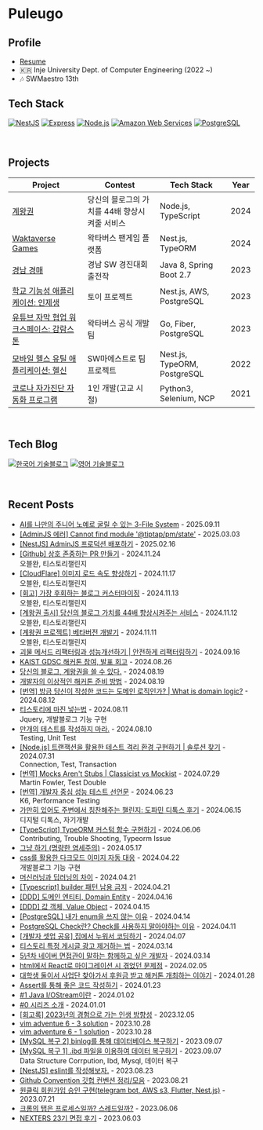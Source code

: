 # Puleugo

## Profile

- [Resume](https://www.rallit.com/resumes/64949@puleugo/%EC%9E%84%EC%B1%84%EC%84%B1)
- 🇰🇷 Inje University Dept. of Computer Engineering  (2022 ~)
- 🎶 SWMaestro 13th

## Tech Stack
[![NestJS](https://img.shields.io/badge/NestJS-E0234E?style=for-the-badge&logo=nestjs&logoColor=white)](https://nestjs.com/)
[![Express](https://img.shields.io/badge/Express%20js-000000?style=for-the-badge&logo=express&logoColor=white)](https://www.express.com/)
[![Node.js](https://img.shields.io/badge/Node.js-43853D?style=for-the-badge&logo=node-dot-js&logoColor=white)](https://nodejs.org/)
[![Amazon Web Services](https://img.shields.io/badge/Amazon%20Web%20Services-232F3E?style=for-the-badge&logo=amazon-aws&logoColor=white)](https://aws.amazon.com/)
[![PostgreSQL](https://img.shields.io/badge/PostgreSQL-4169E1?style=for-the-badge&logo=postgresql&logoColor=white)](https://www.postgresql.org/)

<br/>

## Projects
| Project                                              | Contest                                            | Tech Stack           | Year |
|------------------------------------------------------|----------------------------------------------------|--------------------|------|
| [계왕권](https://github.com/puleugo/kaio-ken/) | 당신의 블로그의 가치를 44배 향상시켜줄 서비스 | Node.js, TypeScript | 2024 |
| [Waktaverse Games](https://waktaverse.games/) | 왁타버스 팬게임 플랫폼 | Nest.js, TypeORM | 2024 |
| [경남 경매](https://github.com/gyeongnam-gyeongmae/server) | 경남 SW 경진대회 출전작 | Java 8, Spring Boot 2.7 | 2023 |
| [학교 기능성 애플리케이션: 인제생](https://github.com/puleugo/IJS) | 토이 프로젝트 | Nest.js, AWS, PostgreSQL | 2023 |
| [유튜브 자막 협업 워크스페이스: 감람스톤](https://gamramstone.wesub.io/) | 왁타버스 공식 개발팀 | Go, Fiber, PostgreSQL | 2023 |
| [모바일 헬스 유틸 애플리케이션: 헬신](https://play.google.com/store/apps/details?id=life.healthy.be) | SW마에스트로 팀 프로젝트 | Nest.js, TypeORM, PostgreSQL | 2022 |
| [코로나 자가진단 자동화 프로그램](https://github.com/puleugo/covid-19-eduro-self-diagnosis-program) | 1인 개발(고교 시절) | Python3, Selenium, NCP | 2021 |


<br/>

## Tech Blog
[![한국어 기술블로그](https://img.shields.io/badge/Tech%20Blog(KR)-FF5722?style=for-the-badge&logo=Tistory&logoColor=white&link=https://ko.puleugo.dev)](https://ko.puleugo.dev/)
[![영어 기술블로그](https://img.shields.io/badge/Tech%20Blog(EN)-000000?style=for-the-badge&logo=Medium&logoColor=Black&link=https://ko.puleugo.dev)](https://ko.puleugo.dev/)

<br/>

## Recent Posts
- [AI를 나만의 주니어 노예로 굴릴 수 있는 3-File System](https://ko.puleugo.dev/218) - 2025.09.11 <br/>
- [[AdminJS 에러] Cannot find module '@tiptap/pm/state'](https://ko.puleugo.dev/217) - 2025.03.03 <br/>
- [[NestJS] AdminJS 프로덕션 배포하기](https://ko.puleugo.dev/216) - 2025.02.16 <br/>
- [[Github] 상호 존중하는 PR 만들기](https://ko.puleugo.dev/214) - 2024.11.24 <br>	오블완, 티스토리챌린지<br/>
- [[CloudFlare] 이미지 로드 속도 향상하기](https://ko.puleugo.dev/213) - 2024.11.17 <br>	오블완, 티스토리챌린지<br/>
- [[회고] 가장 후회하는 블로그 커스터마이징](https://ko.puleugo.dev/212) - 2024.11.13 <br>	오블완, 티스토리챌린지<br/>
- [[계왕권 출시] 당신의 블로그 가치를 44배 향상시켜주는 서비스](https://ko.puleugo.dev/211) - 2024.11.12 <br>	오블완, 티스토리챌린지<br/>
- [[계왕권 프로젝트] 베타버전 개발기](https://ko.puleugo.dev/210) - 2024.11.11 <br>	오블완, 티스토리챌린지<br/>
- [괴물 메서드 리팩터링과 성능개선하기 | 안전하게 리팩터링하기](https://ko.puleugo.dev/209) - 2024.09.16 <br/>
- [KAIST GDSC 해커톤 참여, 발표 회고](https://ko.puleugo.dev/207) - 2024.08.26 <br/>
- [당신의 블로그, 계왕권을 쓸 수 있다.](https://ko.puleugo.dev/206) - 2024.08.19 <br/>
- [개발자의 이상적인 해커톤 준비 방법](https://ko.puleugo.dev/205) - 2024.08.19 <br/>
- [[번역] 방금 당신이 작성한 코드는 도메인 로직인가? | What is domain logic?](https://ko.puleugo.dev/204) - 2024.08.12 <br/>
- [티스토리에 마진 넣는법](https://ko.puleugo.dev/203) - 2024.08.11 <br>	Jquery, 개발블로그 기능 구현<br/>
- [만개의 테스트를 작성하지 마라.](https://ko.puleugo.dev/202) - 2024.08.10 <br>	Testing, Unit Test<br/>
- [[Node.js] 트랜잭션을 활용한 테스트 격리 환경 구현하기 | 솔루션 찾기](https://ko.puleugo.dev/201) - 2024.07.31 <br>	Connection, Test, Transaction<br/>
- [[번역] Mocks Aren't Stubs | Classicist vs Mockist](https://ko.puleugo.dev/199) - 2024.07.29 <br>	Martin Fowler, Test Double<br/>
- [[번역] 개발자 중심 성능 테스트 선언문](https://ko.puleugo.dev/197) - 2024.06.23 <br>	K6, Performance Testing<br/>
- [가만히 있어도 주변에서 칭찬해주는 챌린지: 도파민 디톡스 후기](https://ko.puleugo.dev/195) - 2024.06.15 <br>	디지털 디톡스, 자기개발<br/>
- [[TypeScript] TypeORM 커스텀 함수 구현하기](https://ko.puleugo.dev/194) - 2024.06.06 <br>	Contributing, Trouble Shooting, Typeorm Issue<br/>
- [그냥 하기 (명량한 염세주의)](https://ko.puleugo.dev/193) - 2024.05.17 <br/>
- [css를 활용한 다크모드 이미지 자동 대응](https://ko.puleugo.dev/190) - 2024.04.22 <br>	개발블로그 기능 구현<br/>
- [머신러닝과 딥러닝의 차이](https://ko.puleugo.dev/189) - 2024.04.21 <br/>
- [[Typescript] builder 패턴 남용 금지](https://ko.puleugo.dev/188) - 2024.04.21 <br/>
- [[DDD] 도메인 엔티티, Domain Entity](https://ko.puleugo.dev/187) - 2024.04.16 <br/>
- [[DDD] 값 객체, Value Object](https://ko.puleugo.dev/186) - 2024.04.15 <br/>
- [[PostgreSQL] 내가 enum을 쓰지 않는 이유](https://ko.puleugo.dev/185) - 2024.04.14 <br/>
- [PostgreSQL Check란? Check를 사용하지 말아야하는 이유](https://ko.puleugo.dev/184) - 2024.04.11 <br/>
- [[개발자 셋업 공유] 집에서 누워서 코딩하기](https://ko.puleugo.dev/183) - 2024.04.07 <br/>
- [티스토리 특정 게시글 광고 제거하는 법](https://ko.puleugo.dev/182) - 2024.03.14 <br/>
- [5년차 네이버 면접관이 말하는 함께하고 싶은 개발자](https://ko.puleugo.dev/181) - 2024.03.14 <br/>
- [html에서 React로 마이그레이션 시 겪었던 문제점](https://ko.puleugo.dev/179) - 2024.02.05 <br/>
- [대학생 둘이서 사업단 찾아가서 후원금 받고 해커톤 개최하는 이야기](https://ko.puleugo.dev/178) - 2024.01.28 <br/>
- [Assert를 통해 좋은 코드 작성하기](https://ko.puleugo.dev/177) - 2024.01.23 <br/>
- [#1 Java I/OStream이란](https://ko.puleugo.dev/176) - 2024.01.02 <br/>
- [#0 시리즈 소개](https://ko.puleugo.dev/175) - 2024.01.01 <br/>
- [[회고록] 2023년의 경험으로 가는 인생 방향성](https://ko.puleugo.dev/174) - 2023.12.05 <br/>
- [vim adventue 6 - 3 solution](https://ko.puleugo.dev/170) - 2023.10.28 <br/>
- [vim adventure 6 - 1 solution](https://ko.puleugo.dev/169) - 2023.10.28 <br/>
- [[MySQL 복구 2] binlog를 통해 데이터베이스 복구하기](https://ko.puleugo.dev/168) - 2023.09.07 <br/>
- [[MySQL 복구 1] .ibd 파일을 이용하여 데이터 복구하기](https://ko.puleugo.dev/167) - 2023.09.07 <br>	Data Structure Corrpution, Ibd, Mysql, 데이터 복구<br/>
- [[NestJS] eslint를 작성해보자.](https://ko.puleugo.dev/166) - 2023.08.23 <br/>
- [Github Convention 깃헙 컨벤션 정리/모음](https://ko.puleugo.dev/165) - 2023.08.21 <br/>
- [원클릭 회원가입 승인 구현(telegram bot, AWS s3, Flutter, Nest.js)](https://ko.puleugo.dev/164) - 2023.07.21 <br/>
- [크롬의 탭은 프로세스일까? 스레드일까?](https://ko.puleugo.dev/162) - 2023.06.06 <br/>
- [NEXTERS 23기 면접 후기](https://ko.puleugo.dev/160) - 2023.06.03 <br/>
